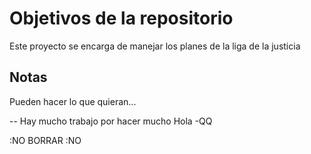 # Objetivos de la repositorio

Este proyecto se encarga de manejar los planes de la liga de la justicia


## Notas
Pueden hacer lo que quieran...

-- Hay mucho trabajo por hacer mucho
Hola
-QQ

:NO BORRAR
:NO 
